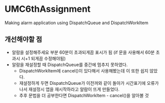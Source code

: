 # UMC6thAssignment
Making alarm application using DispatchQueue and DispatchWorkItem



## 개선해야할 점

- 알람을 설정해주세요 부분 60분이 초과되게끔 표시가 됨 (if 문을 사용해서 60분 초과시 시+1 되게끔 수정해야됨)
- 알람을 재설정할 때 DispatchQueue를 중간에 멈추지 못하였다.
    - DispatchWorkItem에 cancel()이 있다해서 사용해봤는데 이 또한 쉽지 않았다.
    - 재설정하게 두면 DispatchQueue가 이전꺼와 같이 돌아가 시간표기에 오류가 나서 재설정시 앱을 재시작하라고 알람이 뜨게 만들었다.
    - 추후 문법을 더 공부한다면 DispatchWorkItem - cancel()을 알아볼 것
